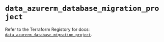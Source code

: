 # `data_azurerm_database_migration_project`

Refer to the Terraform Registory for docs: [`data_azurerm_database_migration_project`](https://www.terraform.io/docs/providers/azurerm/d/database_migration_project).
